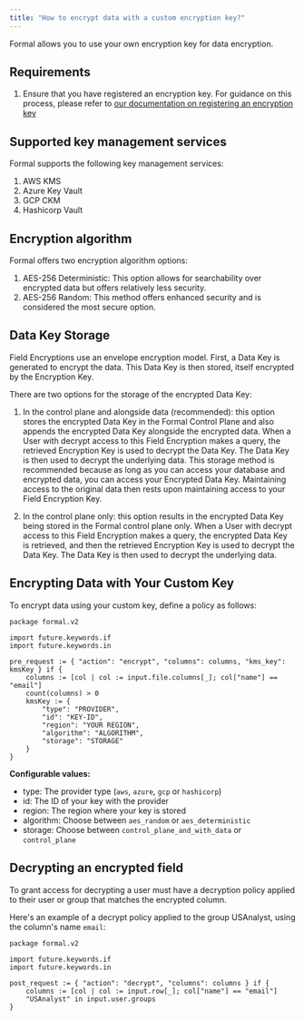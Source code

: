 ```yaml
---
title: "How to encrypt data with a custom encryption key?"
---
```


<span className="page-description">Formal allows you to use your own encryption key for data encryption.</span>

## Requirements
1. Ensure that you have registered an encryption key. For guidance on this process, please refer to [our documentation on registering an encryption key](/integrations/encryption-keys)

## Supported key management services
Formal supports the following key management services:

1. AWS KMS
2. Azure Key Vault
3. GCP CKM
4. Hashicorp Vault

## Encryption algorithm

Formal offers two encryption algorithm options:
1. AES-256 Deterministic: This option allows for searchability over encrypted data but offers relatively less security.
2. AES-256 Random: This method offers enhanced security and is considered the most secure option.

## Data Key Storage
Field Encryptions use an envelope encryption model. First, a Data Key is generated to encrypt the data. This Data Key is then stored, itself encrypted by the Encryption Key.

There are two options for the storage of the encrypted Data Key:
1. In the control plane and alongside data (recommended): this option stores the encrypted Data Key in the Formal Control Plane and also appends the encrypted Data Key alongside the encrypted data. 
    When a User with decrypt access to this Field Encryption makes a query, the retrieved Encryption Key is used to decrypt the Data Key. The Data Key is then used to decrypt the underlying data. 
    This storage method is recommended because as long as you can access your database and encrypted data, you can access your Encrypted Data Key. Maintaining access to the original data then rests upon maintaining access to your Field Encryption Key.

2. In the control plane only: this option results in the encrypted Data Key being stored in the Formal control plane only. When a User with decrypt access to this Field Encryption makes a query, the encrypted Data Key is retrieved, and then the retrieved Encryption Key is used to decrypt the Data Key. The Data Key is then used to decrypt the underlying data. 

## Encrypting Data with Your Custom Key

To encrypt data using your custom key, define a policy as follows:
```rego
package formal.v2

import future.keywords.if
import future.keywords.in

pre_request := { "action": "encrypt", "columns": columns, "kms_key": kmsKey } if {
    columns := [col | col := input.file.columns[_]; col["name"] == "email"]
	count(columns) > 0
	kmsKey := {
		"type": "PROVIDER", 
		"id": "KEY-ID", 
		"region": "YOUR REGION",
		"algorithm": "ALGORITHM",
		"storage": "STORAGE"
	}
}
```

**Configurable values:**
- type: The provider type (`aws`, `azure`, `gcp` or `hashicorp`)
- id: The ID of your key with the provider
- region: The region where your key is stored
- algorithm: Choose between `aes_random` or `aes_deterministic`
- storage: Choose between `control_plane_and_with_data` or `control_plane` 

## Decrypting an encrypted field
To grant access for decrypting a user must have a decryption policy applied to their user or group that matches the encrypted column.

Here's an example of a decrypt policy applied to the group USAnalyst, using the column's name `email`:

```rego
package formal.v2

import future.keywords.if
import future.keywords.in

post_request := { "action": "decrypt", "columns": columns } if {
    columns := [col | col := input.row[_]; col["name"] == "email"]
    "USAnalyst" in input.user.groups
}
```